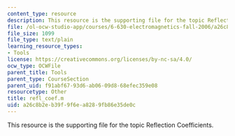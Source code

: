 ```yaml
---
content_type: resource
description: This resource is the supporting file for the topic Reflection Coefficients.
file: /ol-ocw-studio-app/courses/6-630-electromagnetics-fall-2006/a26c8b2eb39f9f6ea8289fb86e35de0c_refl_coef.m
file_size: 1099
file_type: text/plain
learning_resource_types:
- Tools
license: https://creativecommons.org/licenses/by-nc-sa/4.0/
ocw_type: OCWFile
parent_title: Tools
parent_type: CourseSection
parent_uid: f91abf67-93d6-ab06-09d8-68efec359e08
resourcetype: Other
title: refl_coef.m
uid: a26c8b2e-b39f-9f6e-a828-9fb86e35de0c
---
```

This resource is the supporting file for the topic Reflection Coefficients.